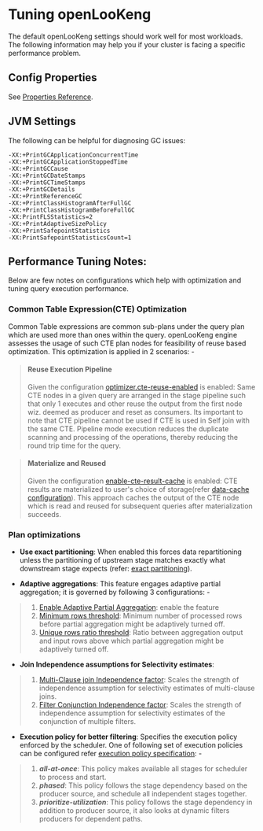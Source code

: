 
# Tuning openLooKeng

The default openLooKeng settings should work well for most workloads. The following information may help you if your cluster is facing a specific performance problem.

## Config Properties

See [Properties Reference](./properties.md).

## JVM Settings


The following can be helpful for diagnosing GC issues:

``` properties
-XX:+PrintGCApplicationConcurrentTime
-XX:+PrintGCApplicationStoppedTime
-XX:+PrintGCCause
-XX:+PrintGCDateStamps
-XX:+PrintGCTimeStamps
-XX:+PrintGCDetails
-XX:+PrintReferenceGC
-XX:+PrintClassHistogramAfterFullGC
-XX:+PrintClassHistogramBeforeFullGC
-XX:PrintFLSStatistics=2
-XX:+PrintAdaptiveSizePolicy
-XX:+PrintSafepointStatistics
-XX:PrintSafepointStatisticsCount=1
```

## Performance Tuning Notes:
Below are few notes on configurations which help with optimization and tuning query execution performance. 

### Common Table Expression(CTE) Optimization
Common Table expressions are common sub-plans under the query plan which are used more than ones within the query.
openLooKeng engine assesses the usage of such CTE plan nodes for feasibility of reuse based optimization. This optimization is applied in 2 scenarios: - 

> #### Reuse Execution Pipeline 
> Given the configuration [optimizer.cte-reuse-enabled](./properties.md#optimizercte-reuse-enabled) is enabled: Same CTE nodes in a given query are arranged in the stage pipeline such that only 1 executes and other reuse the output from the first node wiz. deemed as producer and reset as consumers.
> Its important to note that CTE pipeline cannot be used if CTE is used in Self join with the same CTE.
> Pipeline mode execution reduces the duplicate scanning and processing of the operations, thereby reducing the round trip time for the query.
 
> #### Materialize and Reused
> Given the configuration [enable-cte-result-cache](./properties.md#enable-cte-result-cache) is enabled: CTE results are materialized to user's choice of storage(refer [data-cache configuration](./properties.md#hetuexecutiondata-cacheschema-name)). This approach caches the output of the CTE node which is read and reused for subsequent queries after materialization succeeds.

### Plan optimizations
* **Use exact partitioning**: When enabled this forces data repartitioning unless the partitioning of upstream stage matches exactly what downstream stage expects (refer: [exact partitioning](./properties.md#optimizeruse-exact-partitioning)).
  
* **Adaptive aggregations**: This feature engages adaptive partial aggregation; it is governed by following 3 configurations: -
> 1) [Enable Adaptive Partial Aggregation](./properties.md#adaptive-partial-aggregationenabled): enable the feature
> 2) [Minimum rows threshold](./properties.md#adaptive-partial-aggregationmin-rows): Minimum number of processed rows before partial aggregation might be adaptively turned off.
> 3) [Unique rows ratio threshold](./properties.md#adaptive-partial-aggregationunique-rows-ratio-threshold): Ratio between aggregation output and input rows above which partial aggregation might be adaptively turned off.

* **Join Independence assumptions for Selectivity estimates**:
> 1) [Multi-Clause join Independence factor](./properties.md#optimizerjoin-multi-clause-independence-factor): Scales the strength of independence assumption for selectivity estimates of multi-clause joins.
> 2) [Filter Conjunction Independence factor](./properties.md#optimizerfilter-conjunction-independence-factor): Scales the strength of independence assumption for selectivity estimates of the conjunction of multiple filters.

* **Execution policy for better filtering**: Specifies the execution policy enforced by the scheduler. One of following set of execution policies can be configured refer [execution policy specification](./properties.md#queryexecution-policy): -
> 1. _**all-at-once**_: This policy makes available all stages for scheduler to process and start.
> 2. _**phased**_: This policy follows the stage dependency based on the producer source, and schedule all independent stages together.
> 3. _**prioritize-utilization**_: This policy follows the stage dependency in addition to producer source, it also looks at dynamic filters producers for dependent paths.
